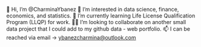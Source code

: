 👋 Hi, I’m @CharminaYbanez
👀 I’m interested in data science, finance, economics, and statistics.
🌱 I’m currently learning Life License Qualification Program (LLQP) for work.
👩‍💻 I’m looking to collaborate on another small data project that I could add to my github data - web portfolio.
📫 I can be reached via email -> ybanezcharmina@outlook.com
